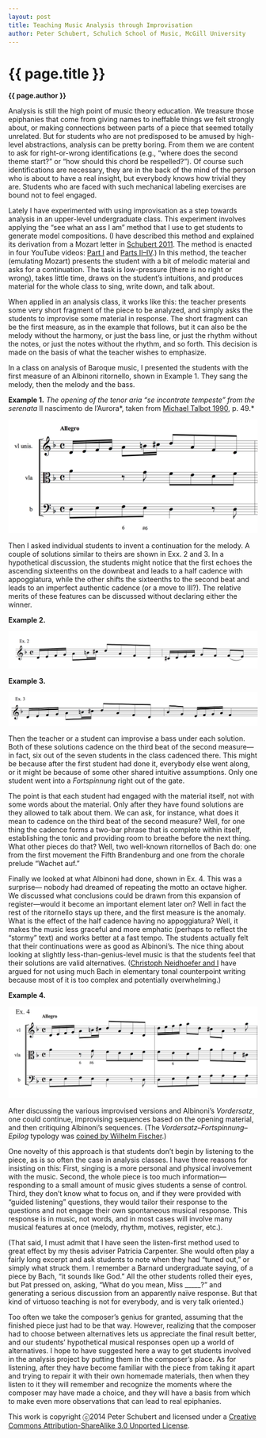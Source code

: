 ```yaml
---
layout: post
title: Teaching Music Analysis through Improvisation
author: Peter Schubert, Schulich School of Music, McGill University
---
```


{{ page.title }}
================
**{{ page.author }}**

Analysis is still the high point of music theory education. We treasure those epiphanies that come from giving names to ineffable things we felt strongly about, or making connections between parts of a piece that seemed totally unrelated. But for students who are not predisposed to be amused by high-level abstractions, analysis can be pretty boring. From them we are content to ask for right-or-wrong identifications (e.g., “where does the second theme start?” or “how should this chord be respelled?”). Of course such identifications are necessary, they are in the back of the mind of the person who is about to have a real insight, but everybody knows how trivial they are. Students who are faced with such mechanical labeling exercises are bound not to feel engaged.

Lately I have experimented with using improvisation as a step towards analysis in an upper-level undergraduate class. This experiment involves applying the “see what an ass I am” method that I use to get students to generate model compositions. (I have described this method and explained its derivation from a Mozart letter in [Schubert 2011](http://jmtp.ou.edu/journal-article/global-perspective-music-theory-pedagogy-thinking-music). The method is enacted in four YouTube videos: [Part I](http://www.youtube.com/watch?v=YKcATH42tWU) and [Parts II–IV](https://www.youtube.com/watch?v=1r0DODEf_po&index=1&list=RD1r0DODEf_po).) In this method, the teacher (emulating Mozart) presents the student with a bit of melodic material and asks for a continuation. The task is low-pressure (there is no right or wrong), takes little time, draws on the student’s intuitions, and produces material for the whole class to sing, write down, and talk about.

When applied in an analysis class, it works like this: the teacher presents some very short fragment of the piece to be analyzed, and simply asks the students to improvise some material in response. The short fragment can be the first measure, as in the example that follows, but it can also be the melody without the harmony, or just the bass line, or just the rhythm without the notes, or just the notes without the rhythm, and so forth. This decision is made on the basis of what the teacher wishes to emphasize.

In a class on analysis of Baroque music, I presented the students with the first measure of an Albinoni ritornello, shown in Example 1. They sang the melody, then the melody and the bass.

**Example 1.** *The opening of the tenor aria “se incontrate tempeste” from the serenata* Il nascimento de l’Aurora*, taken from [Michael Talbot 1990](https://openlibrary.org/works/OL12411555W/Tomaso_Albinoni), p. 49.*

[![](images/PS-image01.png)](images/PS-image01.png)

Then I asked individual students to invent a continuation for the melody. A couple of solutions similar to theirs are shown in Exx. 2 and 3. In a hypothetical discussion, the students might notice that the first echoes the ascending sixteenths on the downbeat and leads to a half cadence with appoggiatura, while the other shifts the sixteenths to the second beat and leads to an imperfect authentic cadence (or a move to III?). The relative merits of these features can be discussed without declaring either the winner.

**Example 2.**

[![](images/PS-image00.png)](images/PS-image00.png)

**Example 3.**

[![](images/PS-image02.png)](images/PS-image02.png)

Then the teacher or a student can improvise a bass under each solution. Both of these solutions cadence on the third beat of the second measure—in fact, six out of the seven students in the class cadenced there. This might be because after the first student had done it, everybody else went along, or it might be because of some other shared intuitive assumptions. Only one student went into a *Fortspinnung* right out of the gate.

The point is that each student had engaged with the material itself, not with some words about the material. Only after they have found solutions are they allowed to talk about them. We can ask, for instance, what does it mean to cadence on the third beat of the second measure? Well, for one thing the cadence forms a two-bar phrase that is complete within itself, establishing the tonic and providing room to breathe before the next thing. What other pieces do that? Well, two well-known ritornellos of Bach do: one from the first movement the Fifth Brandenburg and one from the chorale prelude “Wachet auf.”

Finally we looked at what Albinoni had done, shown in Ex. 4. This was a surprise— nobody had dreamed of repeating the motto an octave higher. We discussed what conclusions could be drawn from this expansion of register—would it become an important element later on? Well in fact the rest of the ritornello stays up there, and the first measure is the anomaly. What is the effect of the half cadence having no appoggiatura? Well, it makes the music less graceful and more emphatic (perhaps to reflect the “stormy” text) and works better at a fast tempo. The students actually felt that their continuations were as good as Albinoni’s. The nice thing about looking at slightly less-than-genius-level music is that the students feel that their solutions are valid alternatives. ([Christoph Neidhoefer and I](https://openlibrary.org/works/OL1894222W/Baroque_counterpoint) have argued for not using much Bach in elementary tonal counterpoint writing because most of it is too complex and potentially overwhelming.)

**Example 4.**

[![](images/PS-image03.png)](images/PS-image03.png)

After discussing the various improvised versions and Albinoni’s *Vordersatz*, one could continue, improvising sequences based on the opening material, and then critiquing Albinoni’s sequences. (The *Vordersatz–Fortspinnung–Epilog* typology was [coined by Wilhelm Fischer](http://www.jstor.org/stable/41460317).) 

One novelty of this approach is that students don’t begin by listening to the piece, as is so often the case in analysis classes. I have three reasons for insisting on this: First, singing is a more personal and physical involvement with the music. Second, the whole piece is too much information—responding to a small amount of music gives students a sense of control. Third, they don’t know what to focus on, and if they were provided with “guided listening” questions, they would tailor their response to the questions and not engage their own spontaneous musical response. This response is in music, not words, and in most cases will involve many musical features at once (melody, rhythm, motives, register, etc.).

(That said, I must admit that I have seen the listen-first method used to great effect by my thesis adviser Patricia Carpenter. She would often play a fairly long excerpt and ask students to note when they had “tuned out,” or simply what struck them. I remember a Barnard undergraduate saying, of a piece by Bach, “it sounds like God.” All the other students rolled their eyes, but Pat pressed on, asking, “What do you mean, Miss \_\_\_\_\_?” and generating a serious discussion from an apparently naïve response. But that kind of virtuoso teaching is not for everybody, and is very talk oriented.)

Too often we take the composer’s genius for granted, assuming that the finished piece just had to be that way. However, realizing that the composer had to choose between alternatives lets us appreciate the final result better, and our students’ hypothetical musical responses open up a world of alternatives. I hope to have suggested here a way to get students involved in the analysis project by putting them in the composer’s place. As for listening, after they have become familiar with the piece from taking it apart and trying to repair it with their own homemade materials, then when they listen to it they will remember and recognize the moments where the composer may have made a choice, and they will have a basis from which to make even more observations that can lead to real epiphanies.

This work is copyright ⓒ2014 Peter Schubert and licensed under a [Creative Commons Attribution-ShareAlike 3.0 Unported License](http://www.google.com/url?q=http%3A%2F%2Fcreativecommons.org%2Flicenses%2Fby-sa%2F3.0%2F&sa=D&sntz=1&usg=AFQjCNG4j2oPozXv2_VqmmLiVAToFtwKdA).
